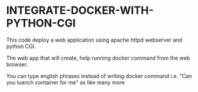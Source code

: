 # INTEGRATE-DOCKER-WITH-PYTHON-CGI

This code deploy a web application using apache httpd webserver and python CGI.

The web app that will create, help running docker command from the web browser.

You can type english phrases instead of writing docker command i.e. "Can you luanch container for me" as like many more
